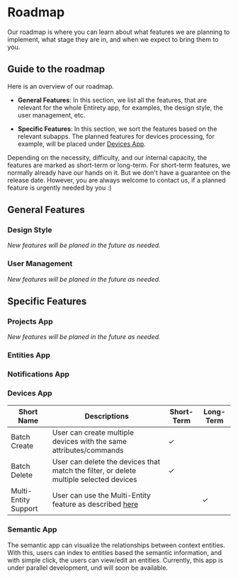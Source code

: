 # Roadmap
Our roadmap is where you can learn about what features we are planning to implement, what stage they are in, and when we expect to bring them to you.

## Guide to the roadmap
Here is an overview of our roadmap.

- **General Features**: In this section, we list all the features, that are relevant for the whole Entirety app, for examples, the design style, the user management, etc.

- **Specific Features**: In this section, we sort the features based on the relevant subapps. The planned features for devices processing, for example, will be placed under [Devices App](#devices-app).

Depending on the necessity, difficulty, and our internal capacity, the features are marked as short-term or long-term. For short-term features, we normally already have our hands on it. But we don't have a guarantee on the release date. However, you are always welcome to contact us, if a planned feature is urgently needed by you :)

## General Features

### Design Style
_New features will be planed in the future as needed._

### User Management
_New features will be planed in the future as needed._

## Specific Features

### Projects App
_New features will be planed in the future as needed._

### Entities App

### Notifications App

### Devices App
| Short Name           | Descriptions                                                                                                                                                      | Short-Term | Long-Term |
|----------------------|-------------------------------------------------------------------------------------------------------------------------------------------------------------------|------------|-----------|
| Batch Create         | User can create multiple devices with the same attributes/commands                                                                                                | &check;    |           |
| Batch Delete         | User can delete the devices that match the filter, or delete multiple selected devices                                                                            | &check;    |           |
| Multi-Entity Support | User can use the Multi-Entity feature as described [here](https://iotagent-node-lib.readthedocs.io/en/latest/advanced-topics.html#multientity-plugin-multientity) |            | &check;   |

### Semantic App
The semantic app can visualize the relationships between context entities. With this, users can index to entities based the semantic information, and with simple click, the users can view/edit an entities. Currently, this app is under parallel development, und will soon be available.
